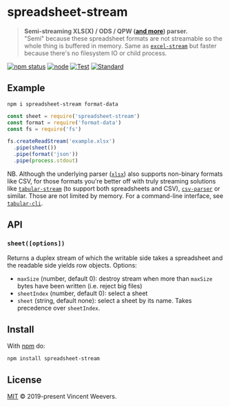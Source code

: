 # spreadsheet-stream

> **Semi-streaming XLS(X) / ODS / QPW ([and more](https://github.com/SheetJS/js-xlsx)) parser.**  
> "Semi" because these spreadsheet formats are not streamable so the whole thing is buffered in memory. Same as [`excel-stream`](https://github.com/dominictarr/excel-stream) but faster because there's no filesystem IO or child process.

[![npm status](http://img.shields.io/npm/v/spreadsheet-stream.svg)](https://www.npmjs.org/package/spreadsheet-stream)
[![node](https://img.shields.io/node/v/spreadsheet-stream.svg)](https://www.npmjs.org/package/spreadsheet-stream)
[![Test](https://img.shields.io/github/workflow/status/vweevers/spreadsheet-stream/Test?label=test)](https://github.com/vweevers/spreadsheet-stream/actions/workflows/test.yml)
[![Standard](https://img.shields.io/badge/standard-informational?logo=javascript&logoColor=fff)](https://standardjs.com)

## Example

```
npm i spreadsheet-stream format-data
```

```js
const sheet = require('spreadsheet-stream')
const format = require('format-data')
const fs = require('fs')

fs.createReadStream('example.xlsx')
  .pipe(sheet())
  .pipe(format('json'))
  .pipe(process.stdout)
```

NB. Although the underlying parser ([`xlsx`](https://github.com/SheetJS/js-xlsx)) also supports non-binary formats like CSV, for those formats you're better off with truly streaming solutions like [`tabular-stream`](https://github.com/vweevers/tabular-stream) (to support both spreadsheets and CSV), [`csv-parser`](https://github.com/mafintosh/csv-parser) or similar. Those are not limited by memory. For a command-line interface, see [`tabular-cli`](https://www.npmjs.com/package/tabular-cli).

## API

### `sheet([options])`

Returns a duplex stream of which the writable side takes a spreadsheet and the readable side yields row objects. Options:

- `maxSize` (number, default 0): destroy stream when more than `maxSize` bytes have been written (i.e. reject big files)
- `sheetIndex` (number, default 0): select a sheet
- `sheet` (string, default none): select a sheet by its name. Takes precedence over `sheetIndex`.

## Install

With [npm](https://npmjs.org) do:

```
npm install spreadsheet-stream
```

## License

[MIT](LICENSE.md) © 2019-present Vincent Weevers.
